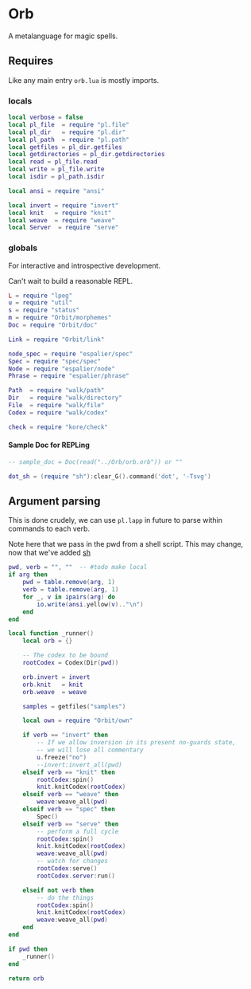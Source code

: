 # Orb

A metalanguage for magic spells.


## Requires

Like any main entry ``orb.lua`` is mostly imports.


### locals

```lua
local verbose = false
local pl_file  = require "pl.file"
local pl_dir   = require "pl.dir"
local pl_path  = require "pl.path"
local getfiles = pl_dir.getfiles
local getdirectories = pl_dir.getdirectories
local read = pl_file.read
local write = pl_file.write
local isdir = pl_path.isdir

local ansi = require "ansi"

local invert = require "invert"
local knit   = require "knit"
local weave  = require "weave"
local Server  = require "serve"


```
### globals

  For interactive and introspective development.


Can't wait to build a reasonable REPL.

```lua
L = require "lpeg"
u = require "util"
s = require "status"
m = require "Orbit/morphemes"
Doc = require "Orbit/doc"

Link = require "Orbit/link"

node_spec = require "espalier/spec"
Spec = require "spec/spec"
Node = require "espalier/node"
Phrase = require "espalier/phrase"

Path  = require "walk/path"
Dir   = require "walk/directory"
File  = require "walk/file"
Codex = require "walk/codex"

check = require "kore/check"
```
#### Sample Doc for REPLing

```lua
-- sample_doc = Doc(read("../Orb/orb.orb")) or ""

dot_sh = (require "sh"):clear_G().command('dot', '-Tsvg')
```
## Argument parsing

This is done crudely, we can use ``pl.lapp`` in future to parse within
commands to each verb.


Note here that we pass in the pwd from a shell script. This may
change, now that we've added [sh](../lib/sh.lua)

```lua
pwd, verb = "", ""  -- #todo make local
if arg then
    pwd = table.remove(arg, 1)
    verb = table.remove(arg, 1)
    for _, v in ipairs(arg) do
        io.write(ansi.yellow(v).."\n")
    end
end

local function _runner()
    local orb = {}

    -- The codex to be bound
    rootCodex = Codex(Dir(pwd))

    orb.invert = invert
    orb.knit   = knit
    orb.weave  = weave

    samples = getfiles("samples")

    local own = require "Orbit/own"

    if verb == "invert" then
        -- If we allow inversion in its present no-guards state,
        -- we will lose all commentary
        u.freeze("no")
        --invert:invert_all(pwd)
    elseif verb == "knit" then
        rootCodex:spin()
        knit.knitCodex(rootCodex)
    elseif verb == "weave" then
        weave:weave_all(pwd)
    elseif verb == "spec" then
        Spec()
    elseif verb == "serve" then
        -- perform a full cycle
        rootCodex:spin()
        knit.knitCodex(rootCodex)
        weave:weave_all(pwd)
        -- watch for changes
        rootCodex:serve()
        rootCodex.server:run()

    elseif not verb then
        -- do the things
        rootCodex:spin()
        knit.knitCodex(rootCodex)
        weave:weave_all(pwd)
    end
end

if pwd then
    _runner()
end

return orb
```
